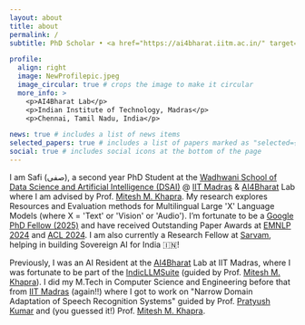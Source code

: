 ```yaml
---
layout: about
title: about
permalink: /
subtitle: PhD Scholar • <a href="https://ai4bharat.iitm.ac.in/" target="_blank">AI4Bharat</a> • <a href="https://dsai.iitm.ac.in/" target="_blank">WSAI</a> • <a href="https://www.iitm.ac.in/" target="_blank">IIT Madras</a>, Research Fellow @ <a href="https://www.sarvam.ai/" target="_blank">Sarvam</a>

profile:
  align: right
  image: NewProfilepic.jpeg
  image_circular: true # crops the image to make it circular
  more_info: >
    <p>AI4Bharat Lab</p>
    <p>Indian Institute of Technology, Madras</p>
    <p>Chennai, Tamil Nadu, India</p>

news: true # includes a list of news items
selected_papers: true # includes a list of papers marked as "selected={true}"
social: true # includes social icons at the bottom of the page
---
```


<!-- محمد صفی ارحمن خان صوفیانی -->

I am Safi (صفی), a second year PhD Student at the [Wadhwani School of Data Science and Artificial Intelligence (DSAI)](https://dsai.iitm.ac.in/) @ [IIT Madras](https://www.iitm.ac.in/) & [AI4Bharat](https://ai4bharat.iitm.ac.in/) Lab where I am advised by Prof. [Mitesh M. Khapra](http://www.cse.iitm.ac.in/~miteshk/). My research explores Resources and Evaluation methods for Multilingual Large 'X' Language Models (where X = 'Text' or 'Vision' or 'Audio'). I’m fortunate to be a [Google PhD Fellow (2025)](https://research.google/outreach/phd-fellowship/recipients/?category=2025) and have received Outstanding Paper Awards at [EMNLP 2024](https://aclanthology.org/2024.emnlp-main.911/) and [ACL 2024](https://aclanthology.org/2024.acl-long.843/). I am also currently a Research Fellow at [Sarvam](https://www.sarvam.ai/), helping in building Sovereign AI for India 🇮🇳!

Previously, I was an AI Resident at the [AI4Bharat](https://ai4bharat.iitm.ac.in/) Lab at IIT Madras, where I was fortunate to be part of the [IndicLLMSuite](https://github.com/AI4Bharat/IndicLLMSuite) (guided by Prof. [Mitesh M. Khapra](http://www.cse.iitm.ac.in/~miteshk/)). I did my M.Tech in Computer Science and Engineering before that from [IIT Madras](https://www.iitm.ac.in/) (again!!) where I got to work on "Narrow Domain Adaptation of Speech Recognition Systems" guided by Prof. [Pratyush Kumar](https://in.linkedin.com/in/pratyush-kumar-8844a8a3) and (you guessed it!) Prof. [Mitesh M. Khapra](http://www.cse.iitm.ac.in/~miteshk/). 
